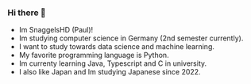 ### Hi there 👋
- Im SnaggelsHD (Paul)!
- Im studying computer science in Germany (2nd semester currently).
- I want to study towards data science and machine learning.
- My favorite programming language is Python.
- Im currenty learning Java, Typescript and C in university.
- I also like Japan and Im studying Japanese since 2022.
